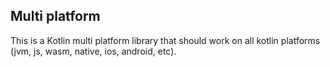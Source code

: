 ## Multi platform

This is a Kotlin multi platform library that should work on all kotlin platforms (jvm, js, wasm, native, ios, android, etc).
